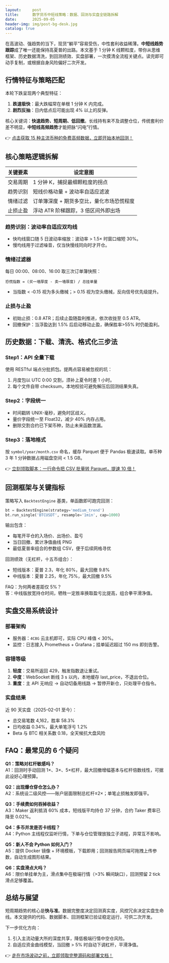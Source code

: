 ```yaml
---
layout:     post
title:      数字货币中短线策略：数据、回测与实盘全链路拆解
date:       2025-09-05
header-img: img/post-bg-desk.jpg
catalog: true
---
```


在高波动、强趋势的当下，现货“躺平”容易受伤，中性套利收益稀薄。**中短线趋势跟踪**成了唯一还能保持高夏普的出路。本文基于 1 分钟 K 线颗粒度，带你从思维框架、历史数据清洗，到回测绩效、实盘部署，一次摸清全流程关键点。读完即可动手复制，或根据自身风险偏好二次开发。

## 行情特征与策略匹配

本轮下跌呈现两个典型特征：

1. **跌速极快**：最大跌幅常在单根 1 分钟 K 内完成。  
2. **剧烈反抽**：日内低点后可能出现 4% 以上的反弹。

核心关键词：**快速趋势、短周期、低回撤**。长线持有来不及调整仓位，传统套利价差不明显，**中短线高频趋势**才能把脉“闪电”行情。

👉 [点击获取 15 种主流币种的免费高频数据，立即开始本地回测！](https://okxdog.com/)

## 核心策略逻辑拆解

| 关键要素 | 设定意图 |
|---|---|
| 交易周期 | 1 分钟 K，捕捉最细颗粒度的拐点 |
| 趋势识别 | 短线价格动量 + 波动率自适应滤波 |
| 情绪过滤 | 订单簿深度 + 期货多空比，量化市场恐慌程度 |
| 止损止盈 | 浮动 ATR 阶梯跟踪，3 倍区间外即出场 |

### 趋势识别：波动率自适应双均线

- 快均线窗口随 5 日波动率缩放：波动率 > 1.5× 时窗口缩短 30%。  
- 慢均线用于过滤噪音，仅当快慢线同向时才开仓。

### 情绪过滤器

每日 00:00、08:00、16:00 取三次订单簿快照：

```text
恐慌指数 = (买一墙厚度 - 卖一墙厚度) / 总挂单量
```

- 当指数 < ‑0.15 视为多头缴械；> 0.15 视为空头缴械，反向信号优先级提升。

### 止损与止盈

- 初始止损：0.8 ATR；后续止盈随盈利推进，依次收拢至 0.5 ATR。  
- 回撤保护：当浮盈达到 1.5% 后启动移动止盈，确保胜率>55% 时仍能盈利。

## 历史数据：下载、清洗、格式化三步法

### Step1：API 全量下载

使用 RESTful 端点分批抓包。提两点容易被忽视的坑：

1. 月度包以 UTC 0:00 交割，须补上夏令时差 1 小时。  
2. 每个文件自带 checksum，本地校验可避免解压后回测结果失真。

### Step2：字段统一

- 时间戳转 UNIX-毫秒，避免时区歧义。  
- 量价字段统一至 Float32，减少 40% 内存占用。  
- 删除交割合约已下架币种，防止未来函数泄漏。

### Step3：落地格式

按 `symbol/year/month.csv` 命名，缓存 Parquet 便于 Pandas 极速读取。单币种 3 年 1 分钟数据占用磁盘空间 < 1.5 GB。

👉 [立刻领取脚本：一行命令把 CSV 批量转 Parquet，提速 10 倍！](https://okxdog.com/)

## 回测框架与关键指标

策略写入 `BacktestEngine` 基类，单函数即可跑完回测：

```python
bt = BacktestEngine(strategy='medium_trend')
bt.run_single('BTCUSDT', resample='1min', cap=1000)
```

输出包含：

- 每笔开平仓的入场价、出场价、盈亏  
- 当日回撤、累计净值曲线 PNG  
- 最低夏普率组合的参数组 CSV，便于后续网格寻优

回测绩效（无杠杆，十五币组合）：

- 短线版本：夏普 2.3，年化 80%，最大回撤 9.8%  
- 中线版本：夏普 2.25，年化 75%，最大回撤 9.5%

FAQ：为何两者差距仅 5%？  
答：中线版放宽持仓时间，牺牲一定胜率换取盈亏比提高，组合拳平滑净值。

## 实盘交易系统设计

### 部署架构

- 服务器：`4C8G` 云主机即可，实际 CPU 峰值 < 30%。  
- 监控：日志接入 Prometheus + Grafana；挂单延迟超过 150 ms 即刻告警。  

### 容错等级

1. **轻度**：交易所返回 429，触发指数退让重试。  
2. **中度**：WebSocket 断线 3 s 以内，本地缓存 last_price，不退出仓位。  
3. **重度**：主 API 无响应 → 自动切备用线路 → 暂停开新仓，只处理平仓指令。

### 实盘结果

近 90 天实盘（2025-02-01 至今）：

- 总交易笔数 4,162，胜率 58.3%  
- 日均收益 0.34%，最大单笔浮亏 1.2%  
- Beta 与 BTC 相关系数 0.18，全天候抗大盘风险

## FAQ：最常见的 6 个疑问

**Q1：策略对杠杆敏感吗？**  
A1：回测时手动回测 1×、3×、5×杠杆，最大回撤增幅基本与杠杆倍数线性，可据此设好心理预算。

**Q2：出现爆仓穿仓怎么办？**  
A2：系统设二级风控——账户层面限制总杠杆≤2×；单笔止损触发即强平。

**Q3：手续费如何吞掉收益？**  
A3：Maker 返利抵消 60% 成本，短线版平均持仓 37 分钟，合约 Taker 费率已降至 0.02%。

**Q4：多币并发是否卡线程？**  
A4：Python 主线程仅监听行情，下单与仓位管理放独立子进程，异常互不影响。

**Q5：新人不会 Python 如何入门？**  
A5：提供 Docker 镜像 + 环境模板，下载即用；回测报告网页端可拖拽上传参数，自动生成图形结果。

**Q6：实盘滑点大吗？**  
A6：限价单挂单为主，滑点集中在极端行情（>3% 瞬间缺口），回测预留 2 tick 滑点足够覆盖。

## 总结与展望

短周期趋势的核心是**快与准**。数据完整度决定回测真实度，风控冗余决定实盘生命线。本文提供的代码、数据脚本、回测框架已验证稳定运行，可供二次开发。

下一步优化方向：

1. 引入主流动量大所的深度共享，降低极端行情中空仓风险。  
2. 自适应资金曲线模型，当回撤 > 5% 时自动下调杠杆，平滑净值。

👉 [走在市场波动之前，立即领取完整源码和部署文档！](https://okxdog.com/)